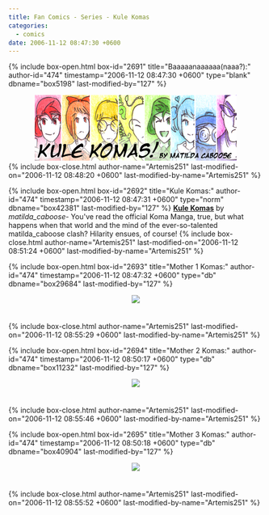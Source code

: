 ```yaml
---
title: Fan Comics - Series - Kule Komas
categories:
  - comics
date: 2006-11-12 08:47:30 +0600
---
```

{% include box-open.html box-id="2691" title="Baaaaanaaaaaa(naaa?):" author-id="474" timestamp="2006-11-12 08:47:30 +0600" type="blank" dbname="box5198" last-modified-by="127" %}
<center>
<img src="/comics/series/kulekomas/kulekomasbanner.png" />
</center>
{% include box-close.html author-name="Artemis251" last-modified-on="2006-11-12 08:48:20 +0600" last-modified-by-name="Artemis251" %}

{% include box-open.html box-id="2692" title="Kule Komas:" author-id="474" timestamp="2006-11-12 08:47:31 +0600" type="norm" dbname="box42381" last-modified-by="127" %}
<b><u>Kule Komas</u></b> by <i>matilda_caboose</i>-  You've read the official Koma Manga, true, but what happens when that world and the mind of the ever-so-talented matilda_caboose clash?  Hilarity ensues, of course!
{% include box-close.html author-name="Artemis251" last-modified-on="2006-11-12 08:51:24 +0600" last-modified-by-name="Artemis251" %}

{% include box-open.html box-id="2693" title="Mother 1 Komas:" author-id="474" timestamp="2006-11-12 08:47:32 +0600" type="db" dbname="box29684" last-modified-by="127" %}
<center><img src="http://jonk.fobby.net/smn/banners/fan/fan_mother1.gif"></img></center>
<br></br>
<center><navigator search="`Content` LIKE 'Kule Komas 1%'" display="no" quantity="50" section="description" /><displaytor mode="twocolumnlist" /></center>
{% include box-close.html author-name="Artemis251" last-modified-on="2006-11-12 08:55:29 +0600" last-modified-by-name="Artemis251" %}

{% include box-open.html box-id="2694" title="Mother 2 Komas:" author-id="474" timestamp="2006-11-12 08:50:17 +0600" type="db" dbname="box11232" last-modified-by="127" %}
<center><img src="http://jonk.fobby.net/smn/banners/fan/fan_mother2.gif"></img></center>
<br></br>
<center><navigator search="`Content` LIKE 'Kule Komas 2%'" display="no" quantity="50" section="description" /><displaytor mode="twocolumnlist" /></center>
{% include box-close.html author-name="Artemis251" last-modified-on="2006-11-12 08:55:46 +0600" last-modified-by-name="Artemis251" %}

{% include box-open.html box-id="2695" title="Mother 3 Komas:" author-id="474" timestamp="2006-11-12 08:50:18 +0600" type="db" dbname="box40904" last-modified-by="127" %}
<center><img src="http://jonk.fobby.net/smn/banners/fan/fan_mother3.gif"></img></center>
<br></br>
<center><navigator search="`Content` LIKE 'Kule Komas 3%'" display="no" quantity="50" section="description" /><displaytor mode="twocolumnlist" /></center>
{% include box-close.html author-name="Artemis251" last-modified-on="2006-11-12 08:55:52 +0600" last-modified-by-name="Artemis251" %}
